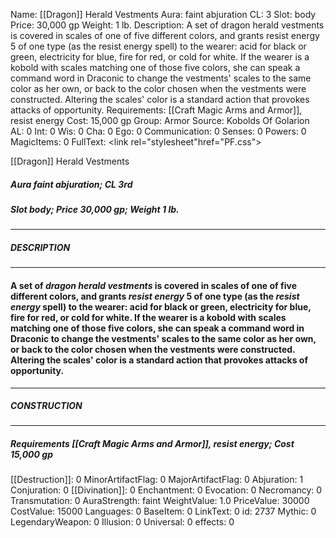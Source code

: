Name: [[Dragon]] Herald Vestments
Aura: faint abjuration
CL: 3
Slot: body
Price: 30,000 gp
Weight: 1 lb.
Description: A set of dragon herald vestments is covered in scales of one of five different colors, and grants resist energy 5 of one type (as the resist energy spell) to the wearer: acid for black or green, electricity for blue, fire for red, or cold for white. If the wearer is a kobold with scales matching one of those five colors, she can speak a command word in Draconic to change the vestments' scales to the same color as her own, or back to the color chosen when the vestments were constructed. Altering the scales' color is a standard action that provokes attacks of opportunity.
Requirements: [[Craft Magic Arms and Armor]], resist energy
Cost: 15,000 gp
Group: Armor
Source: Kobolds Of Golarion
AL: 0
Int: 0
Wis: 0
Cha: 0
Ego: 0
Communication: 0
Senses: 0
Powers: 0
MagicItems: 0
FullText: <link rel="stylesheet"href="PF.css"><div class="heading"><p class="alignleft">[[Dragon]] Herald Vestments</p><div style="clear: both;"></div></div><div><h5><b>Aura </b>faint abjuration; <b>CL </b>3rd</h5><h5><b>Slot </b>body; <b>Price </b>30,000 gp; <b>Weight </b>1 lb.</h5></div><hr/><div><h5><b>DESCRIPTION</b></h5></div><hr/><div><h4><p>A set of <i>dragon herald vestments</i> is covered in scales of one of five different colors, and grants <i>resist energy</i> 5 of one type (as the <i>resist energy</i> spell) to the wearer: acid for black or green, electricity for blue, fire for red, or cold for white. If the wearer is a kobold with scales matching one of those five colors, she can speak a command word in Draconic to change the vestments' scales to the same color as her own, or back to the color chosen when the vestments were constructed. Altering the scales' color is a standard action that provokes attacks of opportunity.</p></h4></div><hr/><div><h5><b>CONSTRUCTION</b></h5></div><hr/><div><h5><b>Requirements </b>[[Craft Magic Arms and Armor]], <i>resist energy</i>; <b>Cost </b>15,000 gp</h5></div>
[[Destruction]]: 0
MinorArtifactFlag: 0
MajorArtifactFlag: 0
Abjuration: 1
Conjuration: 0
[[Divination]]: 0
Enchantment: 0
Evocation: 0
Necromancy: 0
Transmutation: 0
AuraStrength: faint
WeightValue: 1.0
PriceValue: 30000
CostValue: 15000
Languages: 0
BaseItem: 0
LinkText: 0
id: 2737
Mythic: 0
LegendaryWeapon: 0
Illusion: 0
Universal: 0
effects: 0
